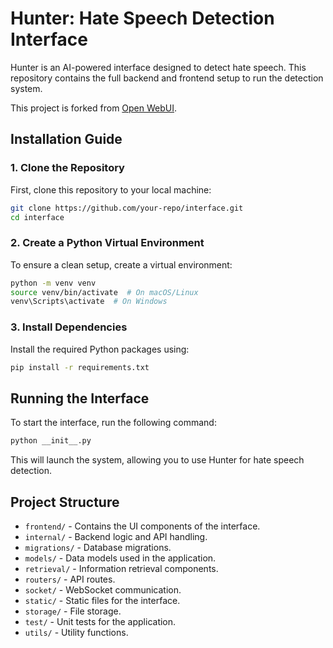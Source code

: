 # Hunter: Hate Speech Detection Interface

Hunter is an AI-powered interface designed to detect hate speech. This repository contains the full backend and frontend setup to run the detection system.

This project is forked from [Open WebUI](https://github.com/open-webui/open-webui).

## Installation Guide

### 1. Clone the Repository
First, clone this repository to your local machine:
```bash
git clone https://github.com/your-repo/interface.git
cd interface
```

### 2. Create a Python Virtual Environment
To ensure a clean setup, create a virtual environment:
```bash
python -m venv venv
source venv/bin/activate  # On macOS/Linux
venv\Scripts\activate  # On Windows
```

### 3. Install Dependencies
Install the required Python packages using:
```bash
pip install -r requirements.txt
```

## Running the Interface
To start the interface, run the following command:
```bash
python __init__.py
```

This will launch the system, allowing you to use Hunter for hate speech detection.

## Project Structure
- `frontend/` - Contains the UI components of the interface.
- `internal/` - Backend logic and API handling.
- `migrations/` - Database migrations.
- `models/` - Data models used in the application.
- `retrieval/` - Information retrieval components.
- `routers/` - API routes.
- `socket/` - WebSocket communication.
- `static/` - Static files for the interface.
- `storage/` - File storage.
- `test/` - Unit tests for the application.
- `utils/` - Utility functions.



